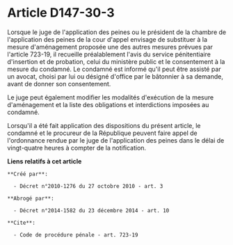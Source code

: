 # Article D147-30-3

Lorsque le juge de l'application des peines ou le président de la chambre de l'application des peines de la cour d'appel
envisage de substituer à la mesure d'aménagement proposée une des autres mesures prévues par l'article 723-19, il recueille
préalablement l'avis du service pénitentiaire d'insertion et de probation, celui du ministère public et le consentement à la
mesure du condamné. Le condamné est informé qu'il peut être assisté par un avocat, choisi par lui ou désigné d'office par le
bâtonnier à sa demande, avant de donner son consentement. 

Le juge peut également modifier les modalités d'exécution de la mesure d'aménagement et la liste des obligations et
interdictions imposées au condamné. 

Lorsqu'il a été fait application des dispositions du présent article, le condamné et le procureur de la République peuvent
faire appel de l'ordonnance rendue par le juge de l'application des peines dans le délai de vingt-quatre heures à compter de
la notification.

**Liens relatifs à cet article**

	**Créé par**:

	  - Décret n°2010-1276 du 27 octobre 2010 - art. 3

	**Abrogé par**:

	  - Décret n°2014-1582 du 23 décembre 2014 - art. 10

	**Cite**:

	  - Code de procédure pénale - art. 723-19
